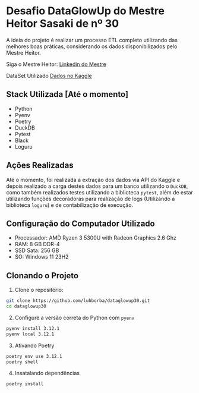 ﻿# Desafio DataGlowUp do Mestre Heitor Sasaki de nº 30

A ideia do projeto é realizar um processo ETL completo utilizando das melhores boas práticas, considerando os dados disponibilizados pelo Mestre Heitor.

Siga o Mestre Heitor:
[Linkedin do Mestre](https://www.linkedin.com/in/heitorsasaki/)

DataSet Utilizado
[Dados no Kaggle](https://www.kaggle.com/datasets/mkechinov/ecommerce-events-history-in-cosmetics-shop)

## Stack Utilizada [Até o momento]

- Python
- Pyenv
- Poetry
- DuckDB
- Pytest
- Black
- Loguru

## Ações Realizadas

Até o momento, foi realizada a extração dos dados via API do Kaggle e depois realizado a carga destes dados para um banco utilizando o `DuckDB`, como também realizados testes utilizando a biblioteca `pytest`, além de estar utilizando funções decoradoras para realização de logs (Utilizando a biblioteca `loguru`) e de contabilização de execução.

## Configuração do Computador Utilizado

- Processador: AMD Ryzen 3 5300U with Radeon Graphics 2.6 Ghz
- RAM: 8 GB DDR-4
- SSD Sata: 256 GB
- SO: Windows 11 23H2

## Clonando o Projeto

1. Clone o repositório:
```bash
git clone https://github.com/luhborba/dataglowup30.git
cd dataglowup30
```

2. Configure a versão correta do Python com `pyenv`
```bash
pyenv install 3.12.1
pyenv local 3.12.1
```

3. Ativando Poetry
```bash
poetry env use 3.12.1
poetry shell
```

4. Insatalando dependências
```bash
poetry install
```
